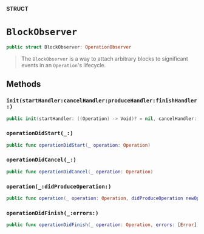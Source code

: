 **STRUCT**

# `BlockObserver`

```swift
public struct BlockObserver: OperationObserver
```

> The `BlockObserver` is a way to attach arbitrary blocks to significant events
> in an `Operation`'s lifecycle.

## Methods
### `init(startHandler:cancelHandler:produceHandler:finishHandler:)`

```swift
public init(startHandler: ((Operation) -> Void)? = nil, cancelHandler: ((Operation) -> Void)? = nil, produceHandler: ((Operation, Foundation.Operation) -> Void)? = nil, finishHandler: ((Operation, [Error]) -> Void)? = nil)
```

### `operationDidStart(_:)`

```swift
public func operationDidStart(_ operation: Operation)
```

### `operationDidCancel(_:)`

```swift
public func operationDidCancel(_ operation: Operation)
```

### `operation(_:didProduceOperation:)`

```swift
public func operation(_ operation: Operation, didProduceOperation newOperation: Foundation.Operation)
```

### `operationDidFinish(_:errors:)`

```swift
public func operationDidFinish(_ operation: Operation, errors: [Error])
```
